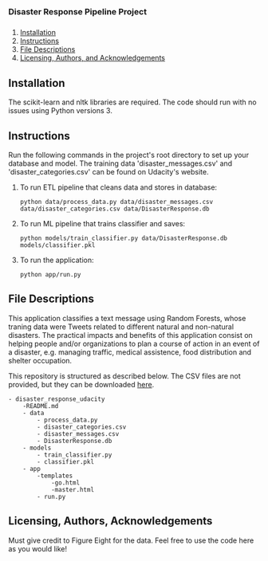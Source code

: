 ##
### Disaster Response Pipeline Project
###

1. [Installation](#installation)
2. [Instructions](#instructions)
3. [File Descriptions](#files)
4. [Licensing, Authors, and Acknowledgements](#licensing)

## Installation

The scikit-learn and nltk libraries are required. The code should run with no issues using Python versions 3.

## Instructions

Run the following commands in the project's root directory to set up your database and model. The training data 'disaster_messages.csv' and 'disaster_categories.csv' can be found on Udacity's website.

1. To run ETL pipeline that cleans data and stores in database:

	`python data/process_data.py data/disaster_messages.csv data/disaster_categories.csv data/DisasterResponse.db`

2. To run ML pipeline that trains classifier and saves:

	`python models/train_classifier.py data/DisasterResponse.db models/classifier.pkl`

3. To run the application: 
	
	`python app/run.py`

## File Descriptions

This application classifies a text message using Random Forests, whose traning data were Tweets related to different natural and non-natural disasters. The practical impacts and benefits of this application consist on helping people and/or organizations to plan a course of action in an event of a disaster, e.g. managing traffic, medical assistence, food distribution and shelter occupation.

This repository is structured as described below. The CSV files are not provided, but they can be downloaded [here](https://learn.udacity.com/nanodegrees/nd025/parts/cd0018/lessons/c5de7207-8fdb-4cd1-b700-b2d7ce292c26/concepts/c6d64c4f-5877-4eab-815b-e1c6495b0201).

	- disaster_response_udacity
		-README.md
		- data
			- process_data.py
			- disaster_categories.csv
			- disaster_messages.csv
			- DisasterResponse.db
		- models
			- train_classifier.py
			- classifier.pkl
		- app
			-templates
				-go.html
				-master.html
			- run.py
 
## Licensing, Authors, Acknowledgements

Must give credit to Figure Eight for the data. Feel free to use the code here as you would like!


